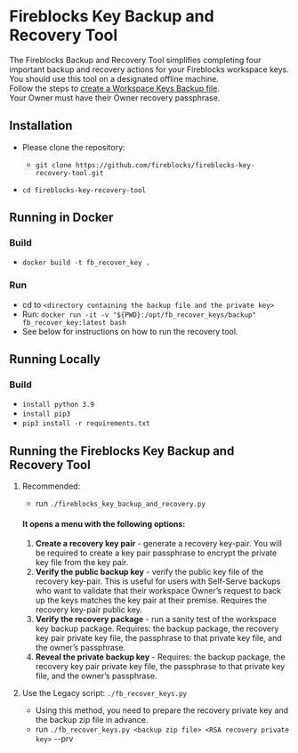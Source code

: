# Fireblocks Key Backup and Recovery Tool

The Fireblocks Backup and Recovery Tool simplifies completing four important backup and recovery actions for your Fireblocks workspace keys. You should use this tool on a designated offline machine.  
Follow the steps to [create a Workspace Keys Backup file](https://support.fireblocks.io/hc/en-us/articles/360012223159-Workspace-Keys-Backup-and-Recovery-Hard-Key-Recovery-).  
Your Owner must have their Owner recovery passphrase.  

## Installation

* Please clone the repository:
  * `git clone https://github.com/fireblocks/fireblocks-key-recovery-tool.git`

* `cd fireblocks-key-recovery-tool`


## Running in Docker

### Build
* `docker build -t fb_recover_key .`

### Run
* cd to `<directory containing the backup file and the private key>`
* Run: `docker run -it -v "${PWD}:/opt/fb_recover_keys/backup" fb_recover_key:latest bash`
* See below for instructions on how to run the recovery tool.

## Running Locally

### Build
* `install python 3.9`
* `install pip3`
* `pip3 install -r requirements.txt`

## Running the Fireblocks Key Backup and Recovery Tool
  1. Recommended: 
      * run `./fireblocks_key_backup_and_recovery.py`

      #### It opens a menu with the following options:
      1. **Create a recovery key pair** - generate a recovery key-pair. You will be required to
      create a key pair passphrase to encrypt the private key file from the key pair.
      2. **Verify the public backup key** - verify the public key file of the recovery key-pair. 
      This is useful for users with Self-Serve backups who want to validate that their workspace 
      Owner’s request to back up the keys matches the key pair at their premise. Requires the 
      recovery key-pair public key.
      3. **Verify the recovery package** - run a sanity test of the workspace key backup package. 
      Requires: the backup package, the recovery key pair private key file, the passphrase to that 
      private  key file, and the owner’s passphrase.
      4. **Reveal the private backup key** - Requires: the backup package, the recovery key pair 
      private key file, the passphrase to that private key file, and the owner’s passphrase.

  2. Use the Legacy script:  `./fb_recover_keys.py`
      * Using this method, you need to prepare the recovery private key and the backup zip file in advance.  
      * run `./fb_recover_keys.py <backup zip file> <RSA recovery private key>` --prv